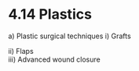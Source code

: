 # 4.14 Plastics

a\) Plastic surgical techniques i\) Grafts

ii\) Flaps  
 iii\) Advanced wound closure


